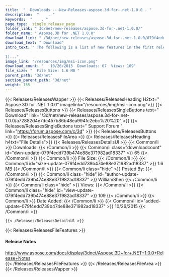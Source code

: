 ```yaml
---
title:  "  Downloads ---New-Releases-aspose.3d-for-.net-1.0.0 . " 
description:  "    . " 
keywords:  "    . " 
page_type:  single_release_page
folder_link: " 3d/net/new-releases/aspose.3d-for-.net-1.0.0/"
folder_name: " Aspose.3D for .NET 1.0.0"
download_link: " /3d/net/new-releases/aspose.3d-for-.net-1.0.0/079f4edd739b474e88e371982ad18337"
download_text: " Download"
Intro_text: " The following is a list of new features in the first release of Aspose.3D
 
1)..."
image_link: "/resources/img/msi-icon.png"
download_count: "   10/26/2015  Downloads: 67  Views: 109"
file_size: "  File Size: 1.6 MB "
parent_path: "3d/net"
section_parent_path: "3d/net"
weight: 155
---
```


{{< Releases/ReleasesWapper >}}
  {{< Releases/ReleasesHeading H2txt=" Aspose.3D for .NET 1.0.0" imagelink="/resources/img/msi-icon.png">}}
  {{< Releases/ReleasesButtons >}}
    {{< Releases/ReleasesSingleButtons text=" Download" link="/3d/net/new-releases/aspose.3d-for-.net-1.0.0/a72882d4e7dc457b86b48ea994fc2ebc%20%20" >}}
    {{< Releases/ReleasesSingleButtons text=" Support Forum " link="https://forum.aspose.com/c/3d" >}}
  {{< Releases/ReleasesButtons >}}
  {{< Releases/ReleasesFileArea >}}
    {{< Releases/ReleasesHeading h4txt="File Details">}}
    {{< Releases/ReleasesDetailsUl >}}
            {{< Common/li  >}} Downloads: {{< /Common/li >}} 
      {{< Common/li class="downloadcount" id="dwn-update-079f4edd739b474e88e371982ad18337" >}} 65 {{< /Common/li >}} 
      {{< Common/li  >}} File Size: {{< /Common/li >}} 
      {{< Common/li id="size-update-079f4edd739b474e88e371982ad18337" >}} 1.6 MB {{< /Common/li >}} 
      {{< Common/li  class="hide" >}} Posted By: {{< /Common/li >}} 
      {{< Common/li class="hide" id="author-update-079f4edd739b474e88e371982ad18337" >}} WilliamShen {{< /Common/li >}} 
      {{< Common/li class="hide"  >}} Views: {{< /Common/li >}} 
      {{< Common/li class="hide" id="view-update-079f4edd739b474e88e371982ad18337" >}} 109 {{< /Common/li >}} 
      {{< Common/li  >}} Date Added: {{< /Common/li >}} 
      {{< Common/li id="added-update-079f4edd739b474e88e371982ad18337" >}} 10/26/2015 {{< /Common/li >}} 

    {{< /Releases/ReleasesDetailsUl >}}

  {{< Releases/ReleasesFileFeatures >}}
      <h4>Release Notes</h4><div><a href="http://www.aspose.com/docs/display/3dnet/Aspose.3D+for+.NET+1.0.0+Release+Notes">http://www.aspose.com/docs/display/3dnet/Aspose.3D+for+.NET+1.0.0+Release+Notes</a></div>
  {{< /Releases/ReleasesFileFeatures >}}
 {{< /Releases/ReleasesFileArea >}}
{{< /Releases/ReleasesWapper >}}


